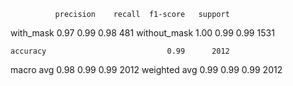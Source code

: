               precision    recall  f1-score   support

   with_mask       0.97      0.99      0.98       481
without_mask       1.00      0.99      0.99      1531

    accuracy                           0.99      2012
   macro avg       0.98      0.99      0.99      2012
weighted avg       0.99      0.99      0.99      2012